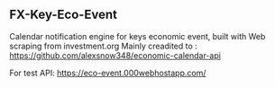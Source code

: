 ## FX-Key-Eco-Event
Calendar notification engine for keys economic event, built with Web scraping from investment.org
Mainly creadited to : https://github.com/alexsnow348/economic-calendar-api

For test API:
https://eco-event.000webhostapp.com/

